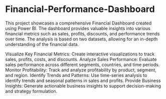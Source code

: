# Financial-Performance-Dashboard

This project showcases a comprehensive Financial Dashboard created using Power BI. The dashboard provides valuable insights into various financial metrics such as sales, profits,
discounts, and performance trends over time. The analysis is based on two datasets, allowing for an in-depth understanding of the financial data.

Visualize Key Financial Metrics: Create interactive visualizations to track sales, profits, costs, and discounts.
Analyze Sales Performance: Evaluate sales performance across different segments, countries, and time periods.
Monitor Profitability: Track and analyze profitability by product, segment, and region.
Identify Trends and Patterns: Use time-series analysis to identify trends and seasonal patterns in sales and profits.
Provide Business Insights: Generate actionable business insights to support decision-making and strategy formulation.
